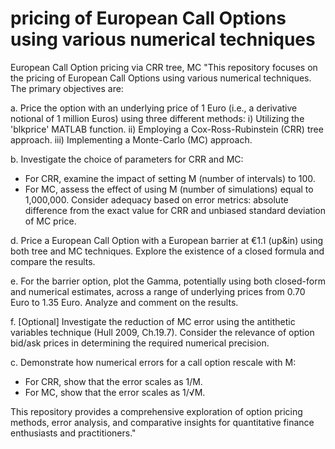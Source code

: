 # pricing of European Call Options using various numerical techniques
European Call Option pricing via CRR tree, MC
"This repository focuses on the pricing of European Call Options using various numerical techniques. The primary objectives are:

a. Price the option with an underlying price of 1 Euro (i.e., a derivative notional of 1 million Euros) using three different methods:
   i) Utilizing the 'blkprice' MATLAB function.
   ii) Employing a Cox-Ross-Rubinstein (CRR) tree approach.
   iii) Implementing a Monte-Carlo (MC) approach.

b. Investigate the choice of parameters for CRR and MC:
   - For CRR, examine the impact of setting M (number of intervals) to 100.
   - For MC, assess the effect of using M (number of simulations) equal to 1,000,000. Consider adequacy based on error metrics: absolute difference from the exact value for CRR and unbiased standard deviation of MC price.

d. Price a European Call Option with a European barrier at €1.1 (up&in) using both tree and MC techniques. Explore the existence of a closed formula and compare the results.

e. For the barrier option, plot the Gamma, potentially using both closed-form and numerical estimates, across a range of underlying prices from 0.70 Euro to 1.35 Euro. Analyze and comment on the results.

f. [Optional] Investigate the reduction of MC error using the antithetic variables technique (Hull 2009, Ch.19.7). Consider the relevance of option bid/ask prices in determining the required numerical precision.

c. Demonstrate how numerical errors for a call option rescale with M:
   - For CRR, show that the error scales as 1/M.
   - For MC, show that the error scales as 1/√M.

This repository provides a comprehensive exploration of option pricing methods, error analysis, and comparative insights for quantitative finance enthusiasts and practitioners."
